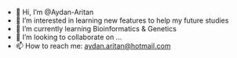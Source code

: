 - 👋 Hi, I’m @Aydan-Aritan
- 👀 I’m interested in learning new features to help my future studies
- 🌱 I’m currently learning Bioinformatics & Genetics
- 💞️ I’m looking to collaborate on ...
- 📫 How to reach me: aydan.aritan@hotmail.com

<!---
Aydan-Aritan/Aydan-Aritan is a ✨ special ✨ repository because its `README.md` (this file) appears on your GitHub profile.
You can click the Preview link to take a look at your changes.
--->
